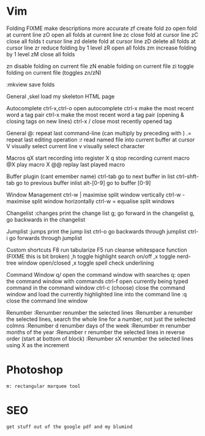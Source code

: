 # Vim

Folding FIXME make descriptions more accurate zf create fold zo open fold at
current line zO open all folds at current line zc close fold at cursor line zC
close all folds t cursor line zd delete fold at cursor line zD delete all folds
at cursor line zr reduce folding by 1 level zR open all folds zm increase
folding by 1 level zM close all folds

zn disable folding on current file zN enable folding on current file zi toggle
folding on current file (toggles zn/zN)

:mkview save folds

General ,skel load my skeleton HTML page

Autocomplete ctrl-x,ctrl-o open autocomplete ctrl-x <space> make the most recent
word a tag pair ctrl-x <cr> make the most recent word a tag pair (opening &
closing tags on new lines) ctrl-x / close most recently opened tag

General @: repeat last command-line (can multiply by preceding with <count>) .=
repeat last editing operation :r read named file into current buffer at cursor V
visually select current line v visually select character

Macros qX start recording into register X q stop recording current macro @X play
macro X @@ replay last played macro

Buffer plugin (cant emember name) ctrl-tab go to next buffer in list
ctrl-shft-tab go to previous buffer inlist alt-[0-9] go to buffer [0-9]

Window Management ctrl-w | maximise split window vertically ctrl-w - maximise
split window horizontally ctrl-w = equalise split windows

Changelist :changes print the change list g; go forward in the changelist g, go
backwards in the changelist

Jumplist :jumps print the jump list ctrl-o go backwards through jumplist ctrl-i
go forwards through jumplist

Custom shortcuts F8 run tabularize F5 run cleanse whitespace function (FIXME
this is bit broken) ,h toggle highlight search on/off ,x toggle nerd-tree window
open/closed ,x toggle spell check underlining

Command Window q/ open the command window with searches q: open the command
window with commands ctrl-f open currently being typed command in the command
window ctrl-c (choose) close the command window and load the currently
highlighted line into the command line :q close the command line window

Renumber :Renumber renumber the selected lines :Renumber a renumber the selected
lines, search the whole line for a number, not just the selected colmns
:Renumber d renumber days of the week :Renumber m renumber months of the year
:Renumber r renumber the selected lines in reverse order (start at bottom of
block) :Renumber sX renumber the selected lines using X as the increment

# Photoshop

    m: rectangular marquee tool

# SEO

    get stuff out of the google pdf and my blumind
